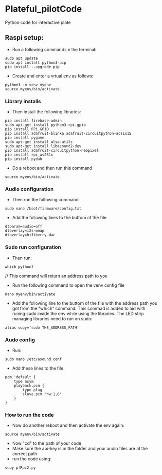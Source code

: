 # Plateful_pilotCode
Python code for interactive plate

## Raspi setup:
- Run a following commands n the terminal:
``` shell
sudo apt update
sudo apt install python3-pip
pip install --upgrade pip
```
- Create and enter a vrtual env as follows:
``` shell
python3 -m venv myenv
source myenv/bin/activate
```


### Library installs
- Then install the following libraries:
``` shell
pip install firebase-admin
sudo apt-get install python3-rpi.gpio
pip install RPi.GPIO
pip install adafruit-blinka adafruit-circuitpython-ads1x15
pip install pygame
sudo apt-get install alsa-utils
sudo apt-get install libasound2-dev
pip install adafruit-circuitpython-neopixel
pip install rpi_ws281x
pip install pydub
```
- Do a reboot and then run this command
``` shell
source myenv/bin/activate
```


### Audio configuration
- Then run the following command
``` shell
sudo nano /boot/firmware/config.txt
```
- Add the following lines to the buttom of the file:
```
dtparam=audio=off
dtoverlay=i2s-mmap
dtoverlay=hifiberry-dac
```


### Sudo run configuration
- Then run:
``` shell
which python3
```
// This command will return an address path to you
- Run the following command to open the venv config file
``` shell
nano myenv/bin/activate
```
- Add the following line to the buttom of the file with the address path you got from the "which" command. This commad is added to aid with runing sudo inside the env while using the libraries. The LED strip managing libraries need to run on sudo:
```
alias supy='sudo THE_ADDRESS_PATH'
```


### Audo config
- Run:
``` shell
sudo nano /etc/asound.conf
```
- Add these lines to the file:
```
pcm.!default {
    type asym
    playback.pcm {
        type plug
        slave.pcm "hw:1,0"
    }
}
```


### How to run the code
- Now do another reboot and then activate the env again:
``` shell
source myenv/bin/activate
```
- Now "cd" to the path of your code
- Make sure the api-key is in the folder and your audio files are at the correct path
- run the code using:
``` shell
supy pfRpi2.py
```
